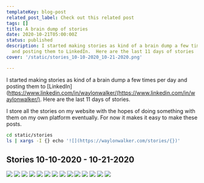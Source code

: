 ```yaml
---
templateKey: blog-post
related_post_label: Check out this related post
tags: []
title: A brain dump of stories
date: 2020-10-21T05:00:00Z
status: published
description: I started making stories as kind of a brain dump a few times per day
  and posting them to LinkedIn.  Here are the last 11 days of stories
cover: '/static/stories_10-10-2020_10-21-2020.png'

---
```

I started making stories as kind of a brain dump a few times per day and posting them to [LinkedIn](https://www.linkedin.com/in/waylonwalker/(https://www.linkedin.com/in/waylonwalker/).  Here are the last 11 days of stories.


I store all the stories on my website with the hopes of doing something with them on my own platform eventually. For now it makes it easy to make these posts.

``` bash
cd static/stories
ls | xargs -I {} echo '![](https://waylonwalker.com/stories/{})'
```

## Stories 10-10-2020 - 10-21-2020

[![](https://images.waylonwalker.com/stories/TIL-kedro-sorts-nodes.png)](https://waylonwalker.com/stories/TIL-kedro-sorts-nodes.png)
[![](https://images.waylonwalker.com/stories/disable-base-pip.png)](https://waylonwalker.com/stories/disable-base-pip.png)
[![](https://images.waylonwalker.com/stories/discovered-social-cards.png)](https://waylonwalker.com/stories/discovered-social-cards.png)
[![](https://images.waylonwalker.com/stories/find-kedro-de1-contributor.png)](https://waylonwalker.com/stories/find-kedro-de1-contributor.png)
[![](https://images.waylonwalker.com/stories/hacktoberfest-2020-kedro-538-tests-pass.png)](https://waylonwalker.com/stories/hacktoberfest-2020-kedro-538-tests-pass.png)
[![](https://images.waylonwalker.com/stories/itertools.product-cars-regions.png)](https://waylonwalker.com/stories/itertools.product-cars-regions.png)
[![](https://images.waylonwalker.com/stories/kedro-run-only-missing.png)](https://waylonwalker.com/stories/kedro-run-only-missing.png)
[![](https://images.waylonwalker.com/stories/new-post-designing-kedro-router.png)](https://waylonwalker.com/stories/new-post-designing-kedro-router.png)
[![](https://images.waylonwalker.com/stories/power-is-nothing-without-control.png)](https://waylonwalker.com/stories/power-is-nothing-without-control.png)
[![](https://images.waylonwalker.com/stories/progress-over-perfection-comment.png)](https://waylonwalker.com/stories/progress-over-perfection-comment.png)
[![](https://images.waylonwalker.com/stories/quick-tdb.png)](https://waylonwalker.com/stories/quick-tdb.png)
[![](https://images.waylonwalker.com/stories/running-ci-for-hacktoberfest-kedro.png)](https://waylonwalker.com/stories/running-ci-for-hacktoberfest-kedro.png)
[![](https://images.waylonwalker.com/stories/three-ds-openings.png)](https://waylonwalker.com/stories/three-ds-openings.png)
[![](https://images.waylonwalker.com/stories/use-venv.png)](https://waylonwalker.com/stories/use-venv.png)
